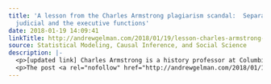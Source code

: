 ```yaml
---
title: 'A lesson from the Charles Armstrong plagiarism scandal:  Separation of the
  judicial and the executive functions'
date: 2018-01-19 14:09:41
linkTitle: http://andrewgelman.com/2018/01/19/lesson-charles-armstrong-plagiarism-scandal-separation-judicial-executive-functions/
source: Statistical Modeling, Causal Inference, and Social Science
description: |-
  <p>[updated link] Charles Armstrong is a history professor at Columbia University who, so I&#8217;ve heard, has plagiarized and faked references for an award-winning book about Korean history. The violations of the rules of scholarship were so bad that the American Historical Association &#8220;reviewed the citation issue after being notified by a member of the concerns [&#8230;]</p>
  <p>The post <a rel="nofollow" href="http://andrewgelman.com/2018/01/19/lesson-charles-armstrong-plagiarism-scanda
---
```

